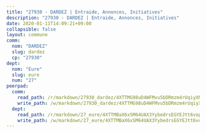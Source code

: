 ```yaml
---
title: "27930 - DARDEZ | Entraide, Annonces, Initiatives"
description: "27930 - DARDEZ | Entraide, Annonces, Initiatives"
date: 2020-01-11T14:09:21+09:00
collapsible: false
layout: commune
comm:
  nom: "DARDEZ"
  slug: dardez
  cp: "27930"
dept:
  nom: "Eure"
  slug: eure
  num: "27"
peerpad:
  comm:
    read_path: /r/markdown/27930_dardez/4XTTMG98uD4WFMvu5bDRmzm4rUqiyXNiTbMksBqnoLpcKtid2
    write_path: /w/markdown/27930_dardez/4XTTMG98uD4WFMvu5bDRmzm4rUqiyXNiTbMksBqnoLpcKtid2-K3TgUob6agUZ2jqy31DMDHFSSnWMxY7xba85uQa71iHEWtqiMiob1eSe9GC5AjHUkBLFDVJNJQDhgq7FSMhpvSv3wQninXN5e1qxhJaRmgKkLcosSGPvvc716LwH3yLQFTR24mXa
  dept:
    read_path: /r/markdown/27_eure/4XTTMBaX6xSM64UAX3YybedrsEGYEJtt6vopdQsPEFtGijgwg
    write_path: /w/markdown/27_eure/4XTTMBaX6xSM64UAX3YybedrsEGYEJtt6vopdQsPEFtGijgwg-K3TgUmjy61Gu7ZFzjoVmiacXP2Rc4pq6sxVCYUX3mFQZWQw9yCKsEoAMagtuW4jJTYhK96DsWW4cPmZLagvQNZ34BscGcu4btrtJibt18c1mpqofaWe6Q3RartDiuMTjY7NrsH4r
---
```


